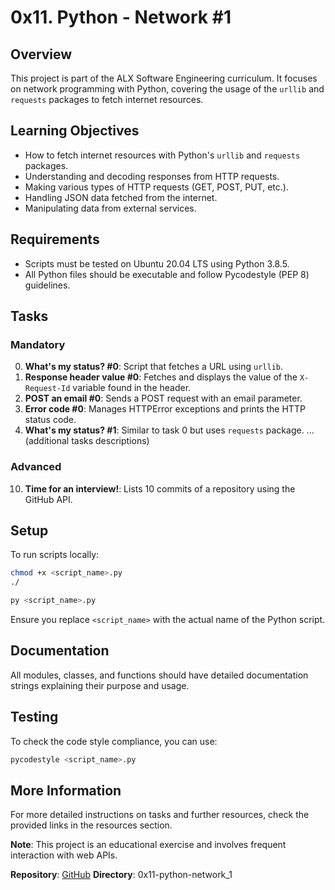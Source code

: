 # 0x11. Python - Network #1

## Overview

This project is part of the ALX Software Engineering curriculum. It focuses on network programming with Python, covering the usage of the `urllib` and `requests` packages to fetch internet resources.

## Learning Objectives

- How to fetch internet resources with Python's `urllib` and `requests` packages.
- Understanding and decoding responses from HTTP requests.
- Making various types of HTTP requests (GET, POST, PUT, etc.).
- Handling JSON data fetched from the internet.
- Manipulating data from external services.

## Requirements

- Scripts must be tested on Ubuntu 20.04 LTS using Python 3.8.5.
- All Python files should be executable and follow Pycodestyle (PEP 8) guidelines.

## Tasks

### Mandatory

0. **What's my status? #0**: Script that fetches a URL using `urllib`.
1. **Response header value #0**: Fetches and displays the value of the `X-Request-Id` variable found in the header.
2. **POST an email #0**: Sends a POST request with an email parameter.
3. **Error code #0**: Manages HTTPError exceptions and prints the HTTP status code.
4. **What's my status? #1**: Similar to task 0 but uses `requests` package.
   ... (additional tasks descriptions)

### Advanced

10. **Time for an interview!**: Lists 10 commits of a repository using the GitHub API.

## Setup

To run scripts locally:

```bash
chmod +x <script_name>.py
./

py <script_name>.py
```

Ensure you replace `<script_name>` with the actual name of the Python script.

## Documentation

All modules, classes, and functions should have detailed documentation strings explaining their purpose and usage.

## Testing

To check the code style compliance, you can use:

```bash
pycodestyle <script_name>.py
```

## More Information

For more detailed instructions on tasks and further resources, check the provided links in the resources section.

**Note**: This project is an educational exercise and involves frequent interaction with web APIs.

**Repository**: [GitHub](https://github.com/alx-higher_level_programming/)
**Directory**: 0x11-python-network_1
